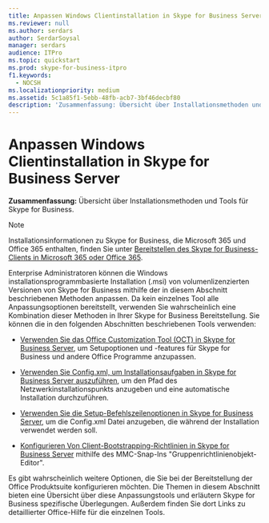 ```yaml
---
title: Anpassen Windows Clientinstallation in Skype for Business Server
ms.reviewer: null
ms.author: serdars
author: SerdarSoysal
manager: serdars
audience: ITPro
ms.topic: quickstart
ms.prod: skype-for-business-itpro
f1.keywords:
  - NOCSH
ms.localizationpriority: medium
ms.assetid: 5c1a85f1-5ebb-48fb-acb7-3bf46decbf80
description: 'Zusammenfassung: Übersicht über Installationsmethoden und Tools für Skype for Business.'
---
```


# <a name="customize-windows-client-installation-in-skype-for-business-server"></a>Anpassen Windows Clientinstallation in Skype for Business Server
 
**Zusammenfassung:** Übersicht über Installationsmethoden und Tools für Skype for Business.
  
> [!NOTE]
> Installationsinformationen zu Skype for Business, die Microsoft 365 und Office 365 enthalten, finden Sie unter [Bereitstellen des Skype for Business-Clients in Microsoft 365 oder Office 365](https://support.office.com/article/8c563b81-22c9-4024-9efe-9fe28c7bbc96). 
  
Enterprise Administratoren können die Windows installationsprogrammbasierte Installation (.msi) von volumenlizenzierten Versionen von Skype for Business mithilfe der in diesem Abschnitt beschriebenen Methoden anpassen. Da kein einzelnes Tool alle Anpassungsoptionen bereitstellt, verwenden Sie wahrscheinlich eine Kombination dieser Methoden in Ihrer Skype for Business Bereitstellung. Sie können die in den folgenden Abschnitten beschriebenen Tools verwenden:
  
- [Verwenden Sie das Office Customization Tool (OCT) in Skype for Business Server](use-the-office-customization-tool-oct.md), um Setupoptionen und -features für Skype for Business und andere Office Programme anzupassen.
    
- [Verwenden Sie Config.xml, um Installationsaufgaben in Skype for Business Server auszuführen](use-config-xml-to-perform-installation-tasks.md), um den Pfad des Netzwerkinstallationspunkts anzugeben und eine automatische Installation durchzuführen.
    
- [Verwenden Sie die Setup-Befehlszeilenoptionen in Skype for Business Server](use-setup-command-line-options.md), um die Config.xml Datei anzugeben, die während der Installation verwendet werden soll.
    
- [Konfigurieren Von Client-Bootstrapping-Richtlinien in Skype for Business Server](configure-client-bootstrapping-policies.md) mithilfe des MMC-Snap-Ins "Gruppenrichtlinienobjekt-Editor".
    
Es gibt wahrscheinlich weitere Optionen, die Sie bei der Bereitstellung der Office Produktsuite konfigurieren möchten. Die Themen in diesem Abschnitt bieten eine Übersicht über diese Anpassungstools und erläutern Skype for Business spezifische Überlegungen. Außerdem finden Sie dort Links zu detaillierter Office-Hilfe für die einzelnen Tools. 
  

